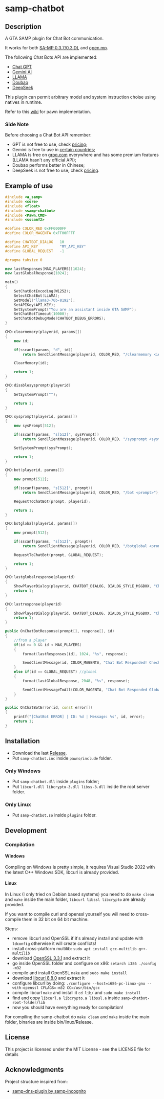 # samp-chatbot


## Description

A GTA SAMP plugin for Chat Bot communication.

It works for both [SA-MP 0.3.7/0.3.DL](https://www.sa-mp.mp/) and [open.mp](https://www.open.mp/).

The following Chat Bots API are implemented:
* [Chat GPT](https://platform.openai.com/docs/quickstart)
* [Gemini AI](https://ai.google.dev/)
* [LLAMA](https://groq.com/)
* [Doubao](https://www.doubao.com/)
* [DeepSeek](https://www.deepseek.com/)

This plugin can permit arbitrary model and system instruction choise using natives in runtime.

Refer to this [wiki](https://github.com/SimoSbara/samp-chatbot/wiki) for pawn implementation.

### Side Note
Before choosing a Chat Bot API remember:
* GPT is not free to use, check [pricing](https://openai.com/api/pricing/);
* Gemini is free to use in [certain countries](https://ai.google.dev/gemini-api/docs/available-regions?hl=it);
* LLAMA is free on [groq.com](https://groq.com/) everywhere and has some premium features (LLAMA hasn't any official API);
* Doubao performs better in Chinese;
* DeepSeek is not free to use, check [pricing](https://api-docs.deepseek.com/quick_start/pricing).


## Example of use
```c++
#include <a_samp>
#include <core>
#include <float>
#include <samp-chatbot>
#include <Pawn.CMD>
#include <sscanf2>

#define COLOR_RED 0xFF0000FF
#define COLOR_MAGENTA 0xFF00FFFF

#define CHATBOT_DIALOG   10
#define API_KEY          "MY_API_KEY"
#define GLOBAL_REQUEST   -1

#pragma tabsize 0

new lastResponses[MAX_PLAYERS][1024];
new lastGlobalResponse[1024];

main()
{
    SetChatBotEncoding(W1252);
    SelectChatBot(LLAMA);
    SetModel("llama3-70b-8192");
    SetAPIKey(API_KEY);
    SetSystemPrompt("You are an assistant inside GTA SAMP");
    SetChatBotTimeout(10000);
    SetChatBotDebugMode(CHATBOT_DEBUG_ERRORS);
}

CMD:clearmemory(playerid, params[])
{
    new id;

    if(sscanf(params, "d", id))
        return SendClientMessage(playerid, COLOR_RED, "/clearmemory <id>");

    ClearMemory(id);

    return 1;
}

CMD:disablesysprompt(playerid)
{
    SetSystemPrompt("");

    return 1;
}

CMD:sysprompt(playerid, params[])
{
    new sysPrompt[512];

    if(sscanf(params, "s[512]", sysPrompt))
        return SendClientMessage(playerid, COLOR_RED, "/sysprompt <system_prompt>");

    SetSystemPrompt(sysPrompt);

    return 1;
}

CMD:bot(playerid, params[])
{
    new prompt[512];

    if(sscanf(params, "s[512]", prompt))
        return SendClientMessage(playerid, COLOR_RED, "/bot <prompt>");

    RequestToChatBot(prompt, playerid);

    return 1;
}

CMD:botglobal(playerid, params[])
{
    new prompt[512];

    if(sscanf(params, "s[512]", prompt))
        return SendClientMessage(playerid, COLOR_RED, "/botglobal <prompt>");

    RequestToChatBot(prompt, GLOBAL_REQUEST);

    return 1;
}

CMD:lastglobalresponse(playerid)
{
	ShowPlayerDialog(playerid, CHATBOT_DIALOG, DIALOG_STYLE_MSGBOX, "Chat Bot Answer", lastGlobalResponse, "Ok", "");
    return 1;
}

CMD:lastresponse(playerid)
{
    ShowPlayerDialog(playerid, CHATBOT_DIALOG, DIALOG_STYLE_MSGBOX, "Chat Bot Answer", lastResponses[playerid], "Ok", "");
    return 1;
}

public OnChatBotResponse(prompt[], response[], id)
{
    //from a player
    if(id >= 0 && id < MAX_PLAYERS)
    {
        format(lastResponses[id], 1024, "%s", response);

        SendClientMessage(id, COLOR_MAGENTA, "Chat Bot Responded! Check it with /lastresponse.");
    }
    else if(id == GLOBAL_REQUEST) //global
    {
        format(lastGlobalResponse, 2048, "%s", response);

        SendClientMessageToAll(COLOR_MAGENTA, "Chat Bot Responded Globally! Check it with /lastglobalresponse.");
    }
}

public OnChatBotError(id, const error[])
{
    printf("[ChatBot ERROR] | ID: %d | Message: %s", id, error);
    return 1;
}
```
## Installation
* Download the last [Release](https://github.com/SimoSbara/samp-chatbot/releases).
* Put ```samp-chatbot.inc``` inside ```pawno/include``` folder.
  
### Only Windows
* Put ```samp-chatbot.dll``` inside ```plugins``` folder;
* Put ```libcurl.dll libcrypto-3.dll libss-3.dll``` inside the root server folder.
  
### Only Linux
* Put ```samp-chatbot.so``` inside ```plugins``` folder.

## Development

### Compilation

#### Windows
Compiling on Windows is pretty simple, it requires Visual Studio 2022 with the latest C++ Windows SDK, libcurl is already provided.

#### Linux
In Linux (I only tried on Debian based systems) you need to do ```make clean``` and ```make``` inside the main folder, ```libcurl libssl libcrypto``` are already provided.

If you want to compile curl and openssl yourself you will need to cross-compile them in 32 bit on 64 bit machine.

Steps:
* remove libcurl and OpenSSL if it's already install and update with ```ldconfig``` otherwise it will create conflicts!
* install cross-platform multilib: ```sudo apt install gcc-multilib g++-multilib```
* download [OpenSSL 3.3.1](https://github.com/openssl/openssl/releases/tag/openssl-3.3.1) and extract it
* go inside OpenSSL folder and configure on x86: ```setarch i386 ./config -m32```
* compile and install OpenSSL ```make``` and ```sudo make install```
* download [libcurl 8.8.0](https://github.com/curl/curl) and extract it
* configure libcurl by doing: ```./configure --host=i686-pc-linux-gnu --with-openssl CFLAGS=-m32 CC=/usr/bin/gcc```
* compile libcurl ```make``` and install it ```cd lib/``` and ```sudo make install```
* find and copy ```libcurl.a libcrypto.a libssl.a``` inside ```samp-chatbot-root-folder/lib```
* now you should have everything ready for compilation!

For compiling the samp-chatbot do ```make clean``` and ```make``` inside the main folder, binaries are inside bin/linux/Release.

## License
This project is licensed under the MIT License - see the LICENSE file for details

## Acknowledgments
Project structure inspired from:
* [samp-dns-plugin by samp-incognito](https://github.com/samp-incognito/samp-dns-plugin)
